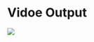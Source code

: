 <h1>Vidoe Output</h1>
<img src="https://github.com/SwapnilpatilTech/live_project_by_js/blob/45e1652eeef9a4a2673301b7169789d712d6350a/color%20generator/color%20generator%20(1).gif">
